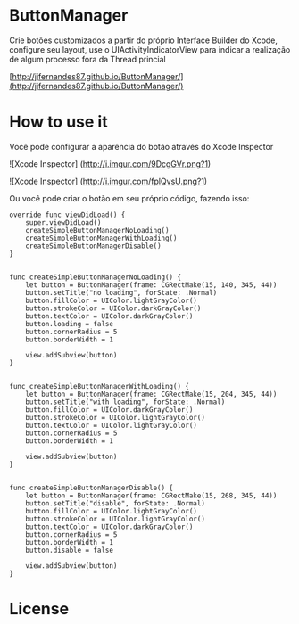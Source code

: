 # ButtonManager
Crie botões customizados a partir do próprio Interface Builder do Xcode, configure seu layout, use o UIActivityIndicatorView para indicar a realização de algum processo fora da Thread princial

[http://jjfernandes87.github.io/ButtonManager/](http://jjfernandes87.github.io/ButtonManager/)

# How to use it
Você pode configurar a aparência do botão através do Xcode Inspector

![Xcode Inspector]
(http://i.imgur.com/9DcgGVr.png?1)

![Xcode Inspector]
(http://i.imgur.com/fplQvsU.png?1)

Ou você pode criar o botão em seu próprio código, fazendo isso:

```
override func viewDidLoad() {
	super.viewDidLoad()
	createSimpleButtonManagerNoLoading()
	createSimpleButtonManagerWithLoading()
	createSimpleButtonManagerDisable()
}

```

```

func createSimpleButtonManagerNoLoading() {
    let button = ButtonManager(frame: CGRectMake(15, 140, 345, 44))
    button.setTitle("no loading", forState: .Normal)
    button.fillColor = UIColor.lightGrayColor()
    button.strokeColor = UIColor.darkGrayColor()
    button.textColor = UIColor.darkGrayColor()
    button.loading = false
    button.cornerRadius = 5
    button.borderWidth = 1
    
    view.addSubview(button)
}

```

```

func createSimpleButtonManagerWithLoading() {
    let button = ButtonManager(frame: CGRectMake(15, 204, 345, 44))
    button.setTitle("with loading", forState: .Normal)
    button.fillColor = UIColor.darkGrayColor()
    button.strokeColor = UIColor.lightGrayColor()
    button.textColor = UIColor.lightGrayColor()
    button.cornerRadius = 5
    button.borderWidth = 1
    
    view.addSubview(button)
}

```

```

func createSimpleButtonManagerDisable() {
    let button = ButtonManager(frame: CGRectMake(15, 268, 345, 44))
    button.setTitle("disable", forState: .Normal)
    button.fillColor = UIColor.lightGrayColor()
    button.strokeColor = UIColor.lightGrayColor()
    button.textColor = UIColor.darkGrayColor()
    button.cornerRadius = 5
    button.borderWidth = 1
    button.disable = false
    
    view.addSubview(button)
}

```
# License